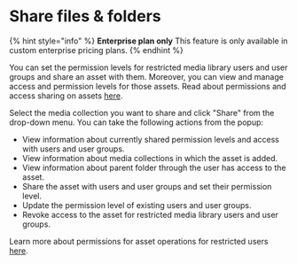 # Share files & folders

{% hint style="info" %}
**Enterprise plan only**
This feature is only available in custom enterprise pricing plans.
{% endhint %}

You can set the permission levels for restricted media library users and user groups and share an asset with them. Moreover, you can view and manage access and permission levels for those assets. Read about permissions and access sharing on assets [here](../../access-control-and-permissions/README.md#understanding-access-to-assets-and-media-collections).

Select the media collection you want to share and click "Share" from the drop-down menu. You can take the following actions from the popup:

- View information about currently shared permission levels and access with users and user groups.
- View information about media collections in which the asset is added.
- View information about parent folder through the user has access to the asset.
- Share the asset with users and user groups and set their permission level.
- Update the permission level of existing users and user groups.
- Revoke access to the asset for restricted media library users and user groups.

Learn more about permissions for asset operations for restricted users [here](../../access-control-and-permissions/README.md#file-and-folder-permission-levels).
